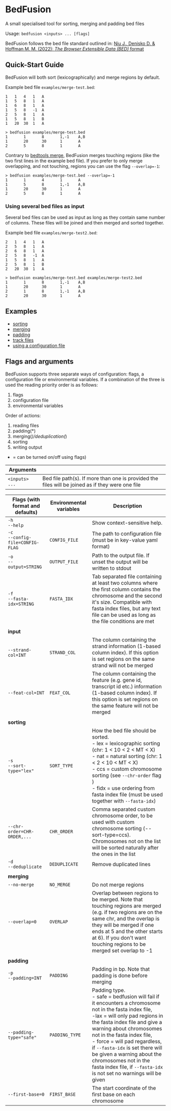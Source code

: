 # BedFusion

A small specialised tool for sorting, merging and padding bed files

Usage: `bedfusion <inputs> ... [flags]`

BedFusion follows the bed file standard outlined in: [Niu J., Denisko D. & Hoffman M. M. (2022): *The Browser Extensible Data (BED)* format](https://github.com/samtools/hts-specs/blob/94500cf76f049e898dec7af23097d877fde5894e/BEDv1.pdf)

## Quick-Start Guide

BedFusion will both sort (lexicographically) and merge regions by default. 

Example bed file `examples/merge-test.bed`:

``` text
1	1	4	1	A
1	5	8	1	A
1	6	8	1	A
1	5	8	-1	A
2	5	8	1	A
1	5	8	1	B
1	20	30	1	A
```

``` shell
> bedfusion examples/merge-test.bed
1       1       8       1,-1    A,B
1       20      30      1       A
2       5       8       1       A
```

Contrary to [bedtools merge](https://bedtools.readthedocs.io/en/latest/content/tools/merge.html), BedFusion merges touching regions (like the two first lines in the example bed file). If you prefer to only merge overlapping, and not touching, regions you can use the flag `--overlap=-1`:

``` shell
> bedfusion examples/merge-test.bed --overlap=-1
1       1       4       1       A
1       5       8       1,-1    A,B
1       20      30      1       A
2       5       8       1       A
```

### Using several bed files as input

Several bed files can be used as input as long as they contain same number of columns. These files will be joined and then merged and sorted together.

Example bed file `examples/merge-test2.bed`:

``` text
2	1	4	1	A
2	5	8	1	A
2	6	8	1	A
2	5	8	-1	A
1	5	8	1	A
2	5	8	1	B
2	20	30	1	A
```

``` shell
> bedfusion examples/merge-test.bed examples/merge-test2.bed
1       1       8       1,-1    A,B
1       20      30      1       A
2       1       8       1,-1    A,B
2       20      30      1       A
```

## Examples

- [sorting](./docs/sorting.md)
- [merging](./docs/merging.md)
- [padding](./docs/padding.md)
- [track files](./docs/track-files.md)
- [using a configuration file](./docs/config-file.md)

## Flags and arguments 

BedFusion supports three separate ways of configuration: flags, a configuration file or environmental variables. If a combination of the three is used the reading priority order is as follows: 

1. flags 
2. configuration file 
3. environmental variables

Order of actions: 

1. reading files 
2. padding(*)
3. merging(*)/deduplication(*)
4. sorting 
5. writing output 

* = can be turned on/off using flags)


| Arguments      |                                                                                                  |
|----------------|--------------------------------------------------------------------------------------------------|
| `<inputs> ...` | Bed file path(s). If more than one is provided the files will be joined as if they were one file |


| Flags (with format and defaults)    | Environmental variables | Description                                                                                                                                                                                                                                                                                                                                                                                                                         |
|-------------------------------------|-------------------------|-------------------------------------------------------------------------------------------------------------------------------------------------------------------------------------------------------------------------------------------------------------------------------------------------------------------------------------------------------------------------------------------------------------------------------------|
| `-h`<br>`--help`                    |                         | Show context-sensitive help.                                                                                                                                                                                                                                                                                                                                                                                                        |
| `-c`<br>`--config-file=CONFIG-FLAG` | `CONFIG_FILE`           | The path to configuration file (must be in key-value yaml format)                                                                                                                                                                                                                                                                                                                                                                   |
| `-o`<br>`--output=STRING`           | `OUTPUT_FILE`           | Path to the output file. If unset the output will be written to stdout                                                                                                                                                                                                                                                                                                                                                              |
| `-f`<br>`--fasta-idx=STRING`        | `FASTA_IDX`             | Tab separated file containing at least two columns where the first column contains the chromosome and the second it's size. Compatible with fasta index files, but any text file can be used as long as the file conditions are met                                                                                                                                                                                                 |
|                                     |                         |                                                                                                                                                                                                                                                                                                                                                                                                                                     |
| **input**                           |                         |                                                                                                                                                                                                                                                                                                                                                                                                                                     |
| `--strand-col=INT`                  | `STRAND_COL`            | The column containing the strand information (1-based column index). If this option is set regions on the same strand will not be merged                                                                                                                                                                                                                                                                                            |
| `--feat-col=INT`                    | `FEAT_COL`              | The column containing the feature (e.g. gene id, transcript id etc.) information (1-based column index). If this option is set regions on the same feature will not be merged                                                                                                                                                                                                                                                       |
|                                     |                         |                                                                                                                                                                                                                                                                                                                                                                                                                                     |
| **sorting**                         |                         |                                                                                                                                                                                                                                                                                                                                                                                                                                     |
| `-s`<br>`--sort-type="lex"`         | `SORT_TYPE`             | How the bed file should be sorted.<br>- lex = lexicographic sorting (chr: 1 < 10 < 2 < MT < X)<br>- nat = natural sorting (chr: 1 < 2 < 10 < MT < X)<br>- ccs = custom chromosome sorting (see `--chr-order` flag )<br>- fidx = use ordering from fasta index file (must be used together with `--fasta-idx`)                                                                                                                       |
| `--chr-order=CHR-ORDER,...`         | `CHR_ORDER`             | Comma separated custom chromosome order, to be used with custom chromosome sorting (--sort-type=ccs). Chromosomes not on the list will be sorted naturally after the ones in the list                                                                                                                                                                                                                                               |
| `-d`<br>`--deduplicate`             | `DEDUPLICATE`           | Remove duplicated lines                                                                                                                                                                                                                                                                                                                                                                                                             |
|                                     |                         |                                                                                                                                                                                                                                                                                                                                                                                                                                     |
| **merging**                         |                         |                                                                                                                                                                                                                                                                                                                                                                                                                                     |
| `--no-merge`                        | `NO_MERGE`              | Do not merge regions                                                                                                                                                                                                                                                                                                                                                                                                                |
| `--overlap=0`                       | `OVERLAP`               | Overlap between regions to be merged. Note that touching regions are merged (e.g. if two regions are on the same chr, and the overlap is they will be merged if one ends at 5 and the other starts at 6). If you don't want touching regions to be merged set overlap to -1                                                                                                                                                         |
|                                     |                         |                                                                                                                                                                                                                                                                                                                                                                                                                                     |
| **padding**                         |                         |                                                                                                                                                                                                                                                                                                                                                                                                                                     |
| `-p`<br>`--padding=INT`             | `PADDING`               | Padding in bp. Note that padding is done before merging                                                                                                                                                                                                                                                                                                                                                                             |
| `--padding-type="safe"`             | `PADDING_TYPE`          | Padding type.<br>- safe = bedfusion will fail if it encounters a chromosome not in the fasta index file,<br>-lax = will only pad regions in the fasta index file and give a warning about chromosomes not in the fasta index file,<br>- force = will pad regardless, if `--fasta-idx` is set there will be given a warning about the chromosomes not in the fasta index file, if `--fasta-idx` is not set no warnings will be given |
| `--first-base=0`                    | `FIRST_BASE`            | The start coordinate of the first base on each chromosome                                                                                                                                                                                                                                                                                                                                                                           |
